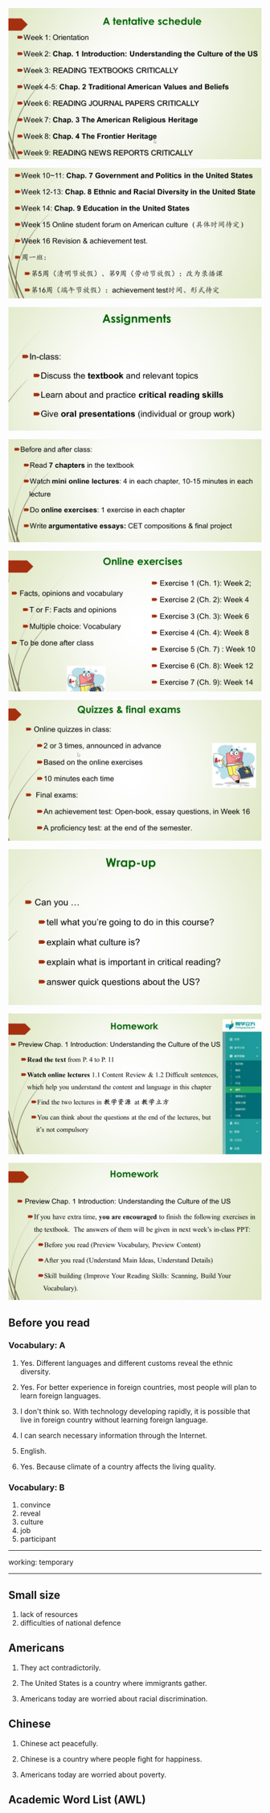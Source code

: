 ![](./image/2021-03-01-14-25-57.png)

![](./image/2021-03-01-14-26-11.png)

![](./image/2021-03-01-14-32-01.png)

![](./image/2021-03-01-14-32-48.png)

![](./image/2021-03-01-14-35-05.png)

![](./image/2021-03-01-14-37-10.png)

![](./image/2021-03-01-15-33-11.png)

![](./image/2021-03-01-15-34-15.png)

![](./image/2021-03-01-15-35-56.png)

## Before you read

### Vocabulary: A

1. Yes. Different languages and different customs reveal the ethnic diversity.

2. Yes. For better experience in foreign countries, most people will plan to learn foreign languages.

3. I don't think so. With technology developing rapidly, it is possible that live in foreign country without learning foreign language.

4. I can search necessary information through the Internet.

5. English.

6. Yes. Because climate of a country affects the living quality.

### Vocabulary: B

1. convince
2. reveal
3. culture
4. job
5. participant

---


working: temporary

---

## Small size

1. lack of resources
2. difficulties of national defence

## Americans

1. They act contradictorily.

2. The United States is a country where immigrants gather.

3. Americans today are worried about racial discrimination.



## Chinese

1. Chinese act peacefully.

2. Chinese is a country where people fight for happiness.

3. Americans today are worried about poverty.


## Academic Word List (AWL)

